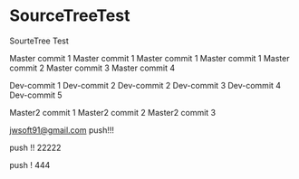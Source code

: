 # SourceTreeTest
SourteTree Test

Master commit 1
Master commit 1
Master commit 1
Master commit 1
Master commit 2
Master commit 3
Master commit 4


Dev-commit 1
Dev-commit 2
Dev-commit 2
Dev-commit 3
Dev-commit 4
Dev-commit 5

Master2 commit 1
Master2 commit 2
Master2 commit 3


jwsoft91@gmail.com
push!!!


push !! 22222

push ! 444